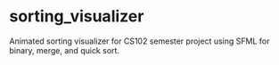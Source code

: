 # sorting_visualizer
Animated sorting visualizer for CS102 semester project using SFML for binary, merge, and quick sort.
